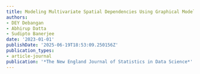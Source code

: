 ```yaml
---
title: Modeling Multivariate Spatial Dependencies Using Graphical Models
authors:
- DEY Debangan
- Abhirup Datta
- Sudipto Banerjee
date: '2023-01-01'
publishDate: '2025-06-19T18:53:09.250156Z'
publication_types:
- article-journal
publication: '*The New England Journal of Statistics in Data Science*'
---
```

